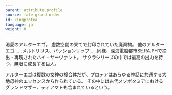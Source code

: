 ```yaml
---
parent: attribute.profile
source: fate-grand-order
id: kingprotea
language: ja
weight: 0
---
```


渇愛のアルターエゴ。
虚数空間の果てで封印されていた廃棄物。
他のアルターエゴ……メルトリリス、パッションリップ……同様、深海電脳都市SE.RA.PHで摘出・再現されたハイ・サーヴァント。
サクラシリーズの中では最高の出力を持つ、無限に成長する巨人。

アルターエゴは複数の女神の複合体だが、プロテアはあらゆる神話に共通する大地母神のエッセンスから作られている。
その中には古代メソポタミアにおけるグランドマザー、ティアマトも含まれているという。
